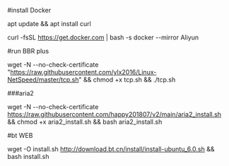 #install Docker  

apt update && apt install curl

curl -fsSL https://get.docker.com | bash -s docker --mirror Aliyun

#run BBR plus

wget -N --no-check-certificate "https://raw.githubusercontent.com/ylx2016/Linux-NetSpeed/master/tcp.sh" && chmod +x tcp.sh && ./tcp.sh

###aria2

wget -N --no-check-certificate https://raw.githubusercontent.com/happy201807/v2/main/aria2_install.sh && chmod +x aria2_install.sh && bash aria2_install.sh 



#bt WEB

wget -O install.sh http://download.bt.cn/install/install-ubuntu_6.0.sh && bash install.sh
